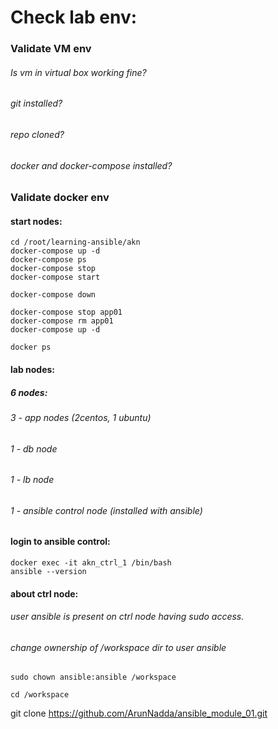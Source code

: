 # Check lab env:

### Validate VM env
###### Is vm in virtual box working fine?
###### git installed?
###### repo cloned?
###### docker and docker-compose installed?


### Validate docker env

#### start nodes:

```
cd /root/learning-ansible/akn
docker-compose up -d
docker-compose ps
docker-compose stop 
docker-compose start

docker-compose down

docker-compose stop app01
docker-compose rm app01
docker-compose up -d

docker ps
```

#### lab nodes:

##### 6 nodes:
###### 3 - app nodes (2centos, 1 ubuntu)
###### 1 - db node
###### 1 - lb node
###### 1 - ansible control node (installed with ansible)


#### login to ansible control:

```
docker exec -it akn_ctrl_1 /bin/bash
ansible --version
```



#### about ctrl node:

###### user ansible is present on ctrl node having sudo access.
###### change ownership of /workspace dir to user ansible

```
sudo chown ansible:ansible /workspace

cd /workspace

```

git clone https://github.com/ArunNadda/ansible_module_01.git